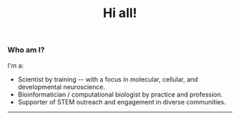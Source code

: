 <header>

<!--
  <<< Author notes: Course header >>>
  Include a 1280×640 image, course title in sentence case, and a concise description in emphasis.
  In your repository settings: enable template repository, add your 1280×640 social image, auto delete head branches.
  Add your open source license, GitHub uses MIT license.
-->

# Hi all!

</header>

<!--
  <<< Author notes: Finish >>>

-->

### Who am I? 
<!--
<img src=https://octodex.github.com/images/collabocats.jpg alt=celebrate width=300 align=right>
-->

I'm a:

- Scientist by training -- with a focus in molecular, cellular, and developmental neuroscience.
- Bioinformatician / computational biologist by practice and profession.
- Supporter of STEM outreach and engagement in diverse communities.

<footer>

<!--
  <<< Author notes: Footer >>>

-->

---

</footer>
